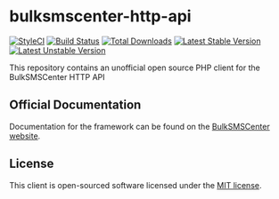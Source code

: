 # bulksmscenter-http-api

[![StyleCI](https://styleci.io/repos/53659964/shield?style=flat)](https://styleci.io/repos/53659964)
[![Build Status](https://travis-ci.org/sevenymedia/bulksmscenter-http-api.svg?branch=master)](https://travis-ci.org/sevenymedia/bulksmscenter-http-api)
[![Total Downloads](https://poser.pugx.org/sevenymedia/bulksmscenter-http-api/d/total.svg)](https://packagist.org/packages/sevenymedia/bulksmscenter-http-api)
[![Latest Stable Version](https://poser.pugx.org/sevenymedia/bulksmscenter-http-api/v/stable.svg)](https://packagist.org/packages/sevenymedia/bulksmscenter-http-api)
[![Latest Unstable Version](https://poser.pugx.org/sevenymedia/bulksmscenter-http-api/v/unstable.svg)](https://packagist.org/packages/sevenymedia/bulksmscenter-http-api)

This repository contains an unofficial open source PHP client for the BulkSMSCenter HTTP API

## Official Documentation

Documentation for the framework can be found on the [BulkSMSCenter website](https://www.bulksmscenter.nl/informatie/verzendopties/).

## License

This client is open-sourced software licensed under the [MIT license](http://opensource.org/licenses/MIT).
